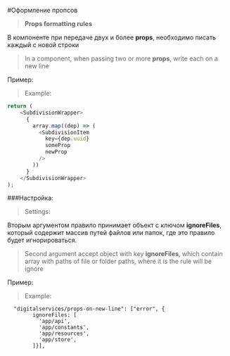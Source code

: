 #Оформление пропсов
>**Props formatting rules**

В компоненте при передаче двух и более **props**, 
необходимо писать каждый с новой строки

>In a component, when passing two or more **props**, write each on a new line

Пример:
>Example:
```js
return (
    <SubdivisionWrapper>
      {
        array.map((dep) => (
          <SubdivisionItem
            key={dep.uuid}
            someProp
            newProp
          />
        ))
      }
    </SubdivisionWrapper>
);
```

###Настройка:
>Settings:

Вторым аргументом правило принимает объект с ключом **ignoreFiles**, 
который содержит массив путей файлов или папок, где это 
правило будет игнорироваться.

>Second argument accept object with key **ignoreFiles**, which contain 
array with paths of file or folder paths, where it is
 the rule will be ignore

Пример:
>Example:

```text
  "digitalservices/props-on-new-line": ["error", {
        ignoreFiles: [
          'app/api',
          'app/constants',
          'app/resources',
          'app/store',
        ]}],
```

